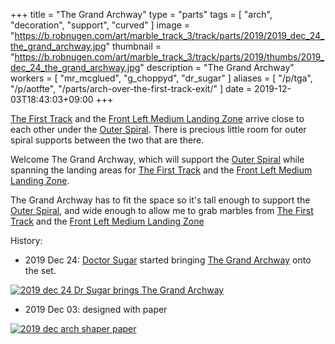 +++
title = "The Grand Archway"
type = "parts"
tags = [ "arch", "decoration", "support", "curved" ]
image = "https://b.robnugen.com/art/marble_track_3/track/parts/2019/2019_dec_24_the_grand_archway.jpg"
thumbnail = "https://b.robnugen.com/art/marble_track_3/track/parts/2019/thumbs/2019_dec_24_the_grand_archway.jpg"
description = "The Grand Archway"
workers = [
    "mr_mcglued",
    "g_choppyd",
    "dr_sugar"
]
aliases = [
    "/p/tga",
    "/p/aotfte",
    "/parts/arch-over-the-first-track-exit/"
]
date = 2019-12-03T18:43:03+09:00
+++

[The First Track](/parts/the_first_track/) and the
[Front Left Medium Landing Zone](/parts/front_left_medium_landing_zone/)
arrive close to each other under the
[Outer Spiral](/parts/outer_spiral/).  There is precious little room
for outer spiral supports between the two that are there.

Welcome The Grand Archway, which will support the
[Outer Spiral](/parts/outer_spiral/) while spanning the landing areas
for [The First Track](/parts/the_first_track/) and the
[Front Left Medium Landing Zone](/parts/front_left_medium_landing_zone/).

The Grand Archway has to fit the space so it's tall enough to support the [Outer Spiral](/parts/outer_spiral/),
and wide enough to allow me to grab marbles from [The First Track](/parts/the_first_track/) and the
[Front Left Medium Landing Zone](/parts/front_left_medium_landing_zone/)

History:

* 2019 Dec 24: [Doctor Sugar](/workers/dr_sugar/) started bringing [The Grand Archway](/parts/the-grand-archway/) onto the set.

[![2019 dec 24 Dr Sugar brings The Grand Archway](//b.robnugen.com/art/marble_track_3/track/parts/2019/thumbs/2019_dec_24_dr_sugar_brings_the_grand_arch.jpg)](//b.robnugen.com/art/marble_track_3/track/parts/2019/2019_dec_24_dr_sugar_brings_the_grand_arch.jpg)

* 2019 Dec 03: designed with paper

[![2019 dec arch shaper paper](//b.robnugen.com/art/marble_track_3/construction/2019/thumbs/2019_dec_arch_shaper_paper.jpg)](//b.robnugen.com/art/marble_track_3/construction/2019/2019_dec_arch_shaper_paper.jpg)
